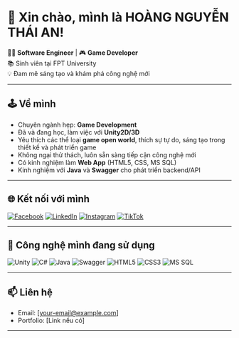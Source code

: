 # 🌟 Xin chào, mình là HOÀNG NGUYỄN THÁI AN!

👨‍💻 **Software Engineer** | 🎮 **Game Developer**  
📚 Sinh viên tại FPT University  
💡 Đam mê sáng tạo và khám phá công nghệ mới

---

## 🕹️ Về mình

- Chuyên ngành hẹp: **Game Development**
- Đã và đang học, làm việc với **Unity2D/3D**
- Yêu thích các thể loại **game open world**, thích sự tự do, sáng tạo trong thiết kế và phát triển game
- Không ngại thử thách, luôn sẵn sàng tiếp cận công nghệ mới
- Có kinh nghiệm làm **Web App** (HTML5, CSS, MS SQL)
- Kinh nghiệm với **Java** và **Swagger** cho phát triển backend/API

---

## 🌐 Kết nối với mình

[![Facebook](https://img.shields.io/badge/Facebook-1877F2?logo=facebook&logoColor=white)](https://facebook.com/)
[![LinkedIn](https://img.shields.io/badge/LinkedIn-0A66C2?logo=linkedin&logoColor=white)](https://linkedin.com/)
[![Instagram](https://img.shields.io/badge/Instagram-E4405F?logo=instagram&logoColor=white)](https://instagram.com/)
[![TikTok](https://img.shields.io/badge/TikTok-black?logo=tiktok&logoColor=white)](https://www.tiktok.com/@israk309?_t=ZS-8xbZnwDaDyc&_r=1)

<!-- Thay link mạng xã hội vào dấu () nếu bạn muốn public -->

---

## 🚀 Công nghệ mình đang sử dụng

![Unity](https://img.shields.io/badge/Unity-100000?style=flat&logo=unity&logoColor=white)
![C#](https://img.shields.io/badge/C%23-239120?style=flat&logo=c-sharp&logoColor=white)
![Java](https://img.shields.io/badge/Java-ED8B00?style=flat&logo=java&logoColor=white)
![Swagger](https://img.shields.io/badge/Swagger-85EA2D?style=flat&logo=swagger&logoColor=black)
![HTML5](https://img.shields.io/badge/HTML5-E34F26?style=flat&logo=html5&logoColor=white)
![CSS3](https://img.shields.io/badge/CSS3-1572B6?style=flat&logo=css3&logoColor=white)
![MS SQL](https://img.shields.io/badge/MSSQL-CC2927?style=flat&logo=microsoft-sql-server&logoColor=white)

---

## 📫 Liên hệ

- Email: [your-email@example.com]
- Portfolio: [Link nếu có]

---

<!-- Bạn có thể thêm ảnh động, GIF, hoặc project nổi bật bên dưới nếu muốn! -->
